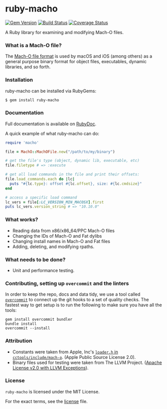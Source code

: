 ruby-macho
================

[![Gem Version](https://badge.fury.io/rb/ruby-macho.svg)](http://badge.fury.io/rb/ruby-macho)
[![Build Status](https://travis-ci.org/Homebrew/ruby-macho.svg?branch=master)](https://travis-ci.org/Homebrew/ruby-macho)
[![Coverage Status](https://codecov.io/gh/Homebrew/ruby-macho/branch/master/graph/badge.svg)](https://codecov.io/gh/Homebrew/ruby-macho)

A Ruby library for examining and modifying Mach-O files.

### What is a Mach-O file?

The [Mach-O file format](https://en.wikipedia.org/wiki/Mach-O) is used by macOS
and iOS (among others) as a general purpose binary format for object files,
executables, dynamic libraries, and so forth.

### Installation

ruby-macho can be installed via RubyGems:

```bash
$ gem install ruby-macho
```

### Documentation

Full documentation is available on [RubyDoc](http://www.rubydoc.info/gems/ruby-macho/).

A quick example of what ruby-macho can do:

```ruby
require 'macho'

file = MachO::MachOFile.new("/path/to/my/binary")

# get the file's type (object, dynamic lib, executable, etc)
file.filetype # => :execute

# get all load commands in the file and print their offsets:
file.load_commands.each do |lc|
  puts "#{lc.type}: offset #{lc.offset}, size: #{lc.cmdsize}"
end

# access a specific load command
lc_vers = file[:LC_VERSION_MIN_MACOSX].first
puts lc_vers.version_string # => "10.10.0"
```

### What works?

* Reading data from x86/x86_64/PPC Mach-O files
* Changing the IDs of Mach-O and Fat dylibs
* Changing install names in Mach-O and Fat files
* Adding, deleting, and modifying rpaths.

### What needs to be done?

* Unit and performance testing.

### Contributing, setting up `overcommit` and the linters

In order to keep the repo, docs and data tidy, we use a tool called [`overcommit`](https://github.com/sds/overcommit)
to connect up the git hooks to a set of quality checks.  The fastest way to get setup is to run the following to make
sure you have all the tools:

```shell
gem install overcommit bundler
bundle install
overcommit --install
```

### Attribution

* Constants were taken from Apple, Inc's
[`loader.h` in `cctools/include/mach-o`](https://opensource.apple.com/source/cctools/cctools-973.0.1/include/mach-o/loader.h.auto.html).
(Apple Public Source License 2.0).
* Binary files used for testing were taken from The LLVM Project. ([Apache License v2.0 with LLVM Exceptions](test/bin/llvm/LICENSE.txt)).

### License

`ruby-macho` is licensed under the MIT License.

For the exact terms, see the [license](LICENSE) file.
